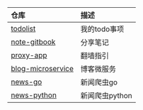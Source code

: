 |仓库|描述|
|:---|:---|
|[todolist](https://github.com/sexyflaw/todolist)|我的todo事项|
|[note-gitbook](https://github.com/sexyflaw/note-gitbook)|分享笔记|
|[proxy-app](https://github.com/sexyflaw/proxy-app)|翻墙指引|
|[blog-microservice](https://github.com/sexyflaw/blog-microservice)|博客微服务|
|[news-go](https://github.com/sexyflaw/news-go)|新闻爬虫go|
|[news-python](https://github.com/sexyflaw/news-python)|新闻爬虫python|
